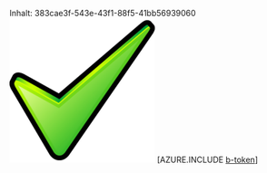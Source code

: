 Inhalt: 383cae3f-543e-43f1-88f5-41bb56939060![Bild](e8b28e2e-da69-4bd0-854b-5cbd8fb66044.png)
[AZURE.INCLUDE [b-token](a94a437d-75cb-4158-b1bc-5b4194e3489b.md)]
